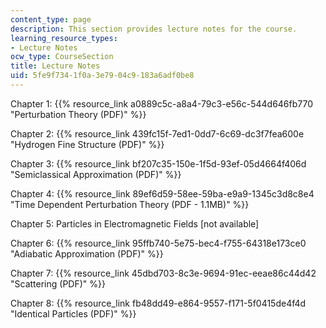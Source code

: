 ```yaml
---
content_type: page
description: This section provides lecture notes for the course.
learning_resource_types:
- Lecture Notes
ocw_type: CourseSection
title: Lecture Notes
uid: 5fe9f734-1f0a-3e79-04c9-183a6adf0be8
---
```


Chapter 1: {{% resource_link a0889c5c-a8a4-79c3-e56c-544d646fb770 "Perturbation Theory (PDF)" %}}

Chapter 2: {{% resource_link 439fc15f-7ed1-0dd7-6c69-dc3f7fea600e "Hydrogen Fine Structure (PDF)" %}} 

Chapter 3: {{% resource_link bf207c35-150e-1f5d-93ef-05d4664f406d "Semiclassical Approximation (PDF)" %}} 

Chapter 4: {{% resource_link 89ef6d59-58ee-59ba-e9a9-1345c3d8c8e4 "Time Dependent Perturbation Theory (PDF - 1.1MB)" %}}

Chapter 5: Particles in Electromagnetic Fields \[not available\]

Chapter 6: {{% resource_link 95ffb740-5e75-bec4-f755-64318e173ce0 "Adiabatic Approximation (PDF)" %}} 

Chapter 7: {{% resource_link 45dbd703-8c3e-9694-91ec-eeae86c44d42 "Scattering (PDF)" %}} 

Chapter 8: {{% resource_link fb48dd49-e864-9557-f171-5f0415de4f4d "Identical Particles (PDF)" %}}